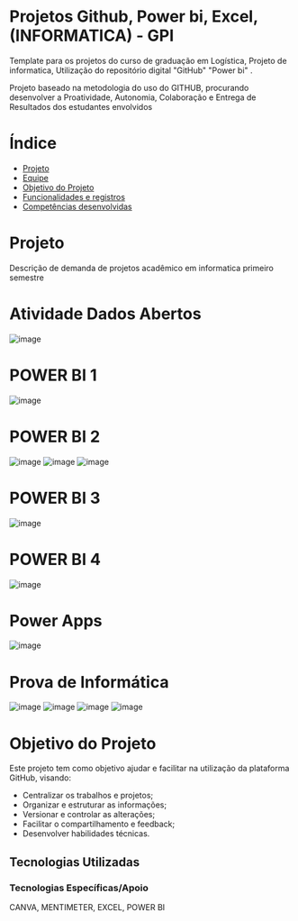 # Projetos Github, Power bi, Excel,  (INFORMATICA) - GPI 

Template para os projetos do curso de graduação em Logística, Projeto de informatica, Utilização do repositório digital "GitHub" "Power bi" . 

Projeto baseado na metodologia do uso do GITHUB, procurando desenvolver a Proatividade, Autonomia, Colaboração e Entrega de Resultados dos estudantes envolvidos

# Índice

* [Projeto](#equipe)
* [Equipe](#equipe)
* [Objetivo do Projeto](#objetivo-do-projeto)
* [Funcionalidades e registros ](#equipe)
* [Competências desenvolvidas](#equipe)
# Projeto 
Descrição de demanda de projetos acadêmico em informatica primeiro semestre
# Atividade Dados Abertos
![image](https://github.com/user-attachments/assets/952980a3-7c76-48fb-bfd7-a573c239a1e4)
#  POWER BI 1
![image](https://github.com/user-attachments/assets/7cf1fa6c-8c17-488d-b2cf-feaf2aa66d65)
#  POWER BI 2
![image](https://github.com/user-attachments/assets/01160c18-9fce-4e92-aad2-b3c92a95c39e)
![image](https://github.com/user-attachments/assets/2aaa9ba4-0067-4c83-a439-fa78502f1dcf)
![image](https://github.com/user-attachments/assets/8abb2f6d-a3b5-4de9-adc0-b0dd766d72de)
#  POWER BI 3
![image](https://github.com/user-attachments/assets/fbca90c7-9e86-4755-a00f-acf35a2cc1a3)
#  POWER BI 4 
![image](https://github.com/user-attachments/assets/a3e0cd31-b32e-40b5-b289-239fe7ccb8aa)
# Power Apps
![image](https://github.com/user-attachments/assets/8c2a988a-53a3-4979-b108-e690db5fd53e)

# Prova de Informática
![image](https://github.com/user-attachments/assets/496e8184-a391-4d8f-9cfe-1d50edaa7f7b)
![image](https://github.com/user-attachments/assets/bf0d9f84-ae17-4343-b9a9-967017234684)
![image](https://github.com/user-attachments/assets/a25c8df1-995f-40a8-a86c-0548ebab858c)
![image](https://github.com/user-attachments/assets/edade3a4-65d2-4be3-80eb-86ddd156d856)

# Objetivo do Projeto
Este projeto tem como objetivo ajudar e facilitar na utilização da plataforma GitHub, visando:
* Centralizar os trabalhos e projetos;
* Organizar e estruturar as informações;
* Versionar e controlar as alterações;
* Facilitar o compartilhamento e feedback;
* Desenvolver habilidades técnicas.

## Tecnologias Utilizadas

 ### Tecnologias Específicas/Apoio
 CANVA, MENTIMETER, EXCEL, POWER BI



